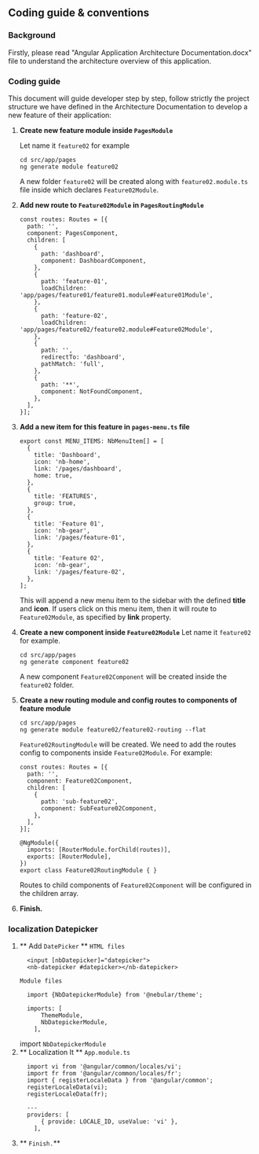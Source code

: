 ## Coding guide & conventions
 
### Background
Firstly, please read "Angular Application Architecture Documentation.docx" file to understand the architecture overview of this application.

### Coding guide
This document will guide developer step by step, follow strictly the project structure we have defined in the Architecture Documentation to develop a new feature of their application:
1. **Create new feature module inside `PagesModule`**
    
    Let name it `feature02` for example
    ```
    cd src/app/pages
    ng generate module feature02
    ```
    A new folder `feature02` will be created along with `feature02.module.ts` file inside which declares `Feature02Module`.

2. **Add new route to `Feature02Module` in `PagesRoutingModule`**
    
    ```angular2
    const routes: Routes = [{
      path: '',
      component: PagesComponent,
      children: [
        {
          path: 'dashboard',
          component: DashboardComponent,
        },
        {
          path: 'feature-01',
          loadChildren: 'app/pages/feature01/feature01.module#Feature01Module',
        },
        {
          path: 'feature-02',
          loadChildren: 'app/pages/feature02/feature02.module#Feature02Module',
        },
        {
          path: '',
          redirectTo: 'dashboard',
          pathMatch: 'full',
        },
        {
          path: '**',
          component: NotFoundComponent,
        },
      ],
    }];
    ```

3. **Add a new item for this feature in `pages-menu.ts` file**
    
    ```angular2
    export const MENU_ITEMS: NbMenuItem[] = [
      {
        title: 'Dashboard',
        icon: 'nb-home',
        link: '/pages/dashboard',
        home: true,
      },
      {
        title: 'FEATURES',
        group: true,
      },
      {
        title: 'Feature 01',
        icon: 'nb-gear',
        link: '/pages/feature-01',
      },
      {
        title: 'Feature 02',
        icon: 'nb-gear',
        link: '/pages/feature-02',
      },
    ];
    ```
    This will append a new menu item to the sidebar with the defined **title** and **icon**. If users click on this menu item, then it will route to `Feature02Module`, as specified by **link** property.

4. **Create a new component inside `Feature02Module`**
    Let name it `feature02` for example.
    ```
    cd src/app/pages
    ng generate component feature02
    ```
    A new component `Feature02Component` will be created inside the `feature02` folder.

5. **Create a new routing module and config routes to components of feature module**
    ```
    cd src/app/pages
    ng generate module feature02/feature02-routing --flat
    ``` 
    `Feature02RoutingModule` will be created. We need to add the routes config to components inside `Feature02Module`. For example:
    ```angular2
    const routes: Routes = [{
      path: '',
      component: Feature02Component,
      children: [
        {
          path: 'sub-feature02',
          component: SubFeature02Component,
        },
      ],
    }];
    
    @NgModule({
      imports: [RouterModule.forChild(routes)],
      exports: [RouterModule],
    })
    export class Feature02RoutingModule { }
    ```
    Routes to child components of `Feature02Component` will be configured in the children array.

6. **Finish.**
### localization Datepicker
1. ** Add `DatePicker` **
    `HTML files`
    ```
      <input [nbDatepicker]="datepicker">
      <nb-datepicker #datepicker></nb-datepicker>
    ```
    `Module files`
    ```
      import {NbDatepickerModule} from '@nebular/theme';
      
      imports: [
          ThemeModule,
          NbDatepickerModule,
        ],
    ```
    import `NbDatepickerModule`
2. ** Localization It **
    `App.module.ts`
    ```
      import vi from '@angular/common/locales/vi';
      import fr from '@angular/common/locales/fr';
      import { registerLocaleData } from '@angular/common';
      registerLocaleData(vi);
      registerLocaleData(fr);
      
      ---
      providers: [
          { provide: LOCALE_ID, useValue: 'vi' },
        ],
    ```
3. ** `Finish.`**
